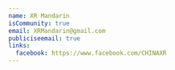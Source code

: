 ```yaml
---
name: XR Mandarin
isCommunity: true
email: XRMandarin@gmail.com
publiciseemail: true
links:
  facebook: https://www.facebook.com/CHINAXR
---
```

